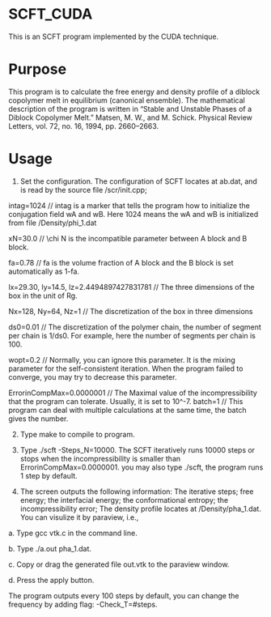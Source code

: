 # SCFT_CUDA
This is an SCFT program implemented by the CUDA technique.

# Purpose
This program is to calculate the free energy and density profile of a diblock copolymer melt in equilibrium (canonical ensemble). The mathematical description of the program is written in “Stable and Unstable Phases of a Diblock Copolymer Melt.”
Matsen, M. W., and M. Schick. Physical Review Letters, vol. 72, no. 16, 1994, pp. 2660–2663.

# Usage
1. Set the configuration.
The configuration of SCFT locates at ab.dat, and is read by the source file /scr/init.cpp;

intag=1024    // intag is a marker that tells the program how to initialize the conjugation field wA and wB. Here 1024 means the wA and wB is initialized from file /Density/phi_1.dat

xN=30.0 // \chi N is the incompatible parameter between A block and B block.

fa=0.78  // fa is the volume fraction of A block and the B block is set automatically as 1-fa.

lx=29.30, ly=14.5,  lz=2.4494897427831781 //  The three dimensions of the box in the unit of Rg.

Nx=128, Ny=64, Nz=1  // The discretization of the box in three dimensions

ds0=0.01   // The discretization of the polymer chain, the number of segment per chain is 1/ds0. For example, here the number of segments per chain is 100.

wopt=0.2   // Normally, you can ignore this parameter. It is the mixing parameter for the self-consistent iteration. When the program failed to converge, you may try to decrease this parameter.

ErrorinCompMax=0.0000001 // The Maximal value of the incompressibility that the program can tolerate. Usually, it is set to 10^-7.
batch=1 // This program can deal with multiple calculations at the same time, the batch gives the number.

2. Type make to compile to program.

3. Type ./scft -Steps_N=10000. The SCFT iteratively runs 10000 steps or stops when the incompressibility is smaller than ErrorinCompMax=0.0000001. 
you may also type ./scft, the program runs 1 step by default.

4. The screen outputs the following information:
The iterative steps; free energy; the interfacial energy; the conformational entropy; the incompressibility error;
The density profile locates at /Density/pha_1.dat. You can visulize it by paraview, i.e.,

a. Type gcc vtk.c in the command line.

b. Type ./a.out pha_1.dat.

c. Copy or drag the generated file out.vtk to the paraview window.

d. Press the apply button.


The program outputs every 100 steps by default, you can change the frequency by adding flag: -Check_T=#steps.


